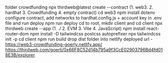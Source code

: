 folder crowdfunding
npx thirdweb@latest create --contract (1. web3. 2. hardhat 3. Crowdfunding 4. empty contract)
cd web3
npm install dotenv
configure contract, add networks to hardhat.config.js + account key in .env file and run deploy
npm run deploy
cd to root, mkdir client and cd client
npx thirdweb create --app (1. ./ 2. EVM 3. Vite 4. JavaScript)
npm install react-router-dom
npm install -D tailwindcss postcss autoprefixer
npx tailwindcss init -p
cd client
npm run build
drop dist folder into netlify
deployed url - https://web3-crowdfunding-goerly.netlify.app/
https://thirdweb.com/goerli/0x66F8C52d14b795a9f3CcE02903796Bd4fd018E3B/explorer
